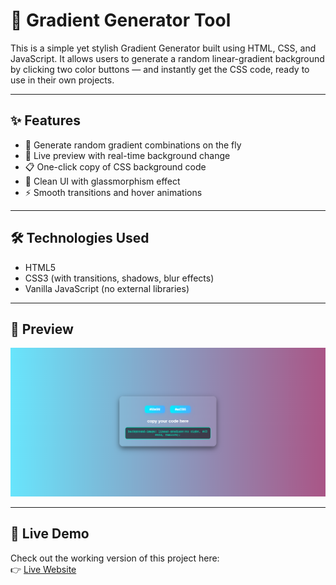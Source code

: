 # 🎨 Gradient Generator Tool
This is a simple yet stylish Gradient Generator built using HTML, CSS, and JavaScript. It allows users to generate a random linear-gradient background by clicking two color buttons — and instantly get the CSS code, ready to use in their own projects.

-------------------------------------------------------------------------------------------------------------------------------------

## ✨ Features
- 🔀 Generate random gradient combinations on the fly
- 🎨 Live preview with real-time background change
- 📋 One-click copy of CSS background code
- 🧼 Clean UI with glassmorphism effect
- ⚡ Smooth transitions and hover animations

-------------------------------------------------------------------------------------------------------------------------------------

## 🛠️ Technologies Used
- HTML5
- CSS3 (with transitions, shadows, blur effects)
- Vanilla JavaScript (no external libraries)

-------------------------------------------------------------------------------------------------------------------------------------

## 📸 Preview
![Gradient Generator Demo](Demo%20Image.png)   

-------------------------------------------------------------------------------------------------------------------------------------

## 🔗 Live Demo
Check out the working version of this project here:  
👉 [Live Website](https://Paras9771.github.io/Gradient-Color-Choose/)

